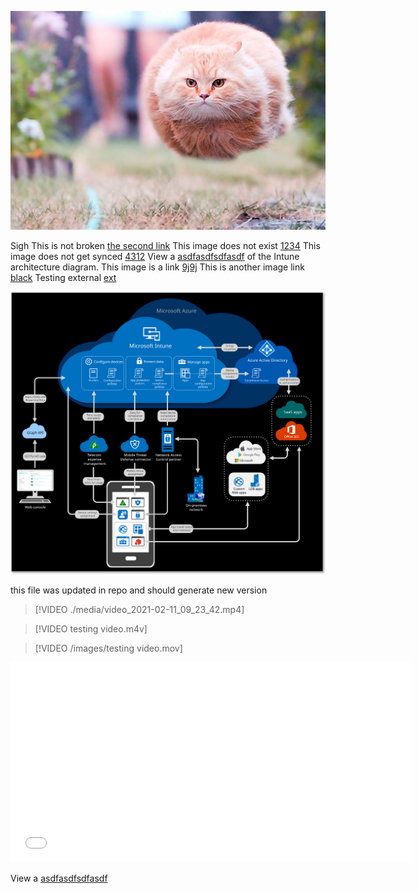 ![the first image](funny-perfectly-timed-cat-photo-50__605.jpg "title for image")

Sigh
This is not broken [the second link](funny-perfectly-timed-cat-photo-50__605.jpg "toooll")
This image does not exist [1234](intunearchitecture.png)
This image does not get synced [4312](intunearchitecture.svg)
View a [asdfasdfsdfasdf](./media/intunearchitecture.svg) of the Intune architecture diagram.
This image is a link [9j9j](image.png)
This is another image link [black](2560x1440-black.jpg)
Testing external [ext](https://www.google.com/logos/doodles/2021/teachers-day-2021-january-16-6753651837108839.5-2x.png)

![example !!! image](./media/intunearchitecture.svg "An exemplary image title")

this file was updated in repo and should generate new version

> [!VIDEO ./media/video_2021-02-11_09_23_42.mp4]

> [!VIDEO testing video.m4v]

> [!VIDEO /images/testing video.mov]

<iframe src="Untitled.mov" width="640" height="320" allowFullScreen="true" frameBorder="0"></iframe>

View a [asdfasdfsdfasdf](/media/intunearchitecture.svg)
